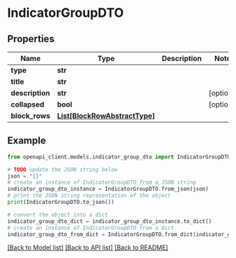 # IndicatorGroupDTO


## Properties

Name | Type | Description | Notes
------------ | ------------- | ------------- | -------------
**type** | **str** |  | 
**title** | **str** |  | 
**description** | **str** |  | [optional] 
**collapsed** | **bool** |  | [optional] 
**block_rows** | [**List[BlockRowAbstractType]**](BlockRowAbstractType.md) |  | 

## Example

```python
from openapi_client.models.indicator_group_dto import IndicatorGroupDTO

# TODO update the JSON string below
json = "{}"
# create an instance of IndicatorGroupDTO from a JSON string
indicator_group_dto_instance = IndicatorGroupDTO.from_json(json)
# print the JSON string representation of the object
print(IndicatorGroupDTO.to_json())

# convert the object into a dict
indicator_group_dto_dict = indicator_group_dto_instance.to_dict()
# create an instance of IndicatorGroupDTO from a dict
indicator_group_dto_from_dict = IndicatorGroupDTO.from_dict(indicator_group_dto_dict)
```
[[Back to Model list]](../README.md#documentation-for-models) [[Back to API list]](../README.md#documentation-for-api-endpoints) [[Back to README]](../README.md)


